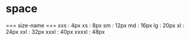 # space

   === size-name ===
    xxs : 4px
    xs : 8px
    sm : 12px
    md : 16px
    lg : 20px
    xl : 24px
    xxl : 32px
    xxxl : 40px
    xxxxl : 48px
